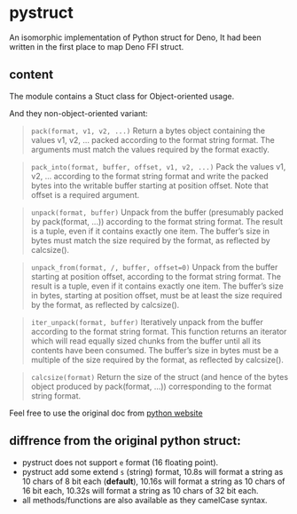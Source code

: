 # pystruct

An isomorphic implementation of Python struct for Deno, It had been written in the first place to map Deno FFI struct.

## content

The module contains a Stuct class for Object-oriented usage.

And they non-object-oriented variant:

> `pack(format, v1, v2, ...)` Return a bytes object containing the values v1, v2, … packed according to the format string format. The arguments must match the values required by the format exactly.

> `pack_into(format, buffer, offset, v1, v2, ...)` Pack the values v1, v2, … according to the format string format and write the packed bytes into the writable buffer starting at position offset. Note that offset is a required
> argument.

> `unpack(format, buffer)` Unpack from the buffer (presumably packed by pack(format, ...)) according to the format string format. The result is a tuple, even if it contains exactly one item. The buffer’s size in bytes must match the
> size required by the format, as reflected by calcsize().

> `unpack_from(format, /, buffer, offset=0)` Unpack from the buffer starting at position offset, according to the format string format. The result is a tuple, even if it contains exactly one item. The buffer’s size in bytes, starting at position
> offset, must be at least the size required by the format, as reflected by calcsize().

> `iter_unpack(format, buffer)` Iteratively unpack from the buffer according to the format string format. This function returns an iterator which will read equally sized chunks from the buffer until all its contents have been
> consumed. The buffer’s size in bytes must be a multiple of the size required by the format, as reflected by calcsize().

> `calcsize(format)` Return the size of the struct (and hence of the bytes object produced by pack(format, ...)) corresponding to the format string format.

Feel free to use the original doc from [python website](https://docs.python.org/3/library/struct.html)

## diffrence from the original python struct:

- pystruct does not support `e` format (16 floating point).
- pystruct add some extend `s` (string) format, 10.8s will format a string as 10 chars of 8 bit each (**default**), 10.16s will format a string as 10 chars of 16 bit each, 10.32s will format a string as 10 chars of 32 bit each.
- all methods/functions are also available as they camelCase syntax.
